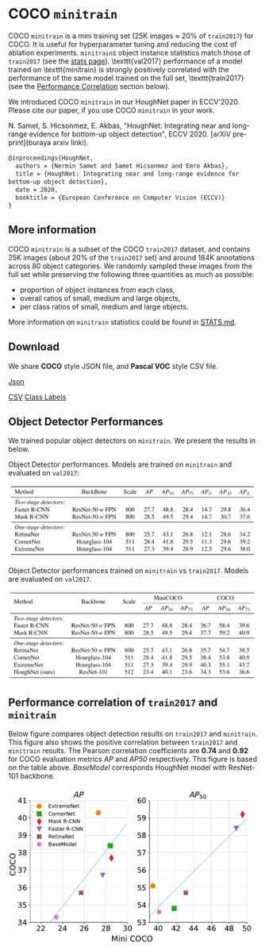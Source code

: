 # COCO `minitrain`

COCO `minitrain` is a mini training set (25K images ≈ 20% of `train2017`) for COCO. It is useful for hyperparameter tuning and reducing the cost of ablation experiments. `minitrain`s object instance statistics match those of `train2017` (see the [stats page](STATS.md)).  \texttt{val2017} performance of a model trained on  \texttt{minitrain} is strongly positively correlated with the performance of the same model trained on the full set, \texttt{train2017} (see the [Performance Correlation](https://github.com/giddyyupp/coco-minitrain#performance-correlation-of-train2017-and-minitrain) section below).

We introduced COCO `minitrain` in our HoughNet paper in ECCV'2020. Please cite our paper, if you use COCO `minitrain` in your work. 

N. Samet, S. Hicsonmez, E. Akbas, "HoughNet: Integrating near and long-range evidence for bottom-up object detection", ECCV 2020. [arXiV pre-print](buraya arxiv linki). 

```
@inproceedings{HoughNet, 
  authors = {Nermin Samet and Samet Hicsonmez and Emre Akbas},
  title = {HoughNet: Integrating near and long-range evidence for bottom-up object detection}, 
  date = 2020, 
  booktitle = {European Conference on Computer Vision (ECCV)}
}
```

## More information

COCO `minitrain` is a subset of the COCO `train2017` dataset, and contains 25K images (about 20% of the `train2017` set) and  around 184K annotations across 80 object categories. We randomly sampled these images from the full set while preserving the following three quantities as much as possible:
* proportion of object instances from each class,
* overall ratios of small, medium and large objects,
* per class ratios of small, medium and large objects.

More information on `minitrain` statistics could be found in [STATS.md](STATS.md).

## Download
We share **COCO** style JSON file, and **Pascal VOC** style CSV file.

[Json](https://drive.google.com/open?id=1lezhgY4M_Ag13w0dEzQ7x_zQ_w0ohjin)

[CSV](https://drive.google.com/open?id=1i12p23cXlqp1QrXjAD_vu467r4q67Mq9) [Class Labels](https://drive.google.com/file/d/1xmjxfdnFxZnD1IFpkpj2Yub9Wvv97-Kd/view?usp=sharing) 

## Object Detector Performances

We trained popular object detectors on `minitrain`. We present the results in below.

Object Detector performances. Models are trained on `minitrain` and evaluated on `val2017`:

<img src="/figures/minicoco_det.png" width="500">


Object Detector performances trained on `minitrain` vs `train2017`. Models are evaluated on `val2017`.

<img src="/figures/minicoco_det_compare.png" width="500">


## Performance correlation of `train2017` and `minitrain`

Below figure compares object detection results on `train2017` and `minitrain`. This figure also shows the positive correlation between `train2017` and `minitrain` results. The Pearson correlation coefficients are **0.74** and **0.92** for COCO evaluation metrics *AP* and *AP50* respectively. This figure is based on the table above. *BaseModel* corresponds HoughNet model with ResNet-101 backbone.

<img src="/figures/pearson.png" width="500">
